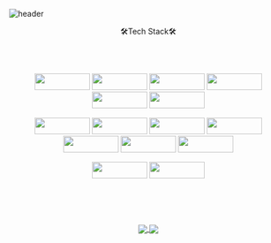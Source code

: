 
![header](https://capsule-render.vercel.app/api?type=waving&height=200&color=0:CEFBC9,50:B7F0B1,100:86E57F&text=Woojoon%20Song%20GitHub&fontSize=35&animation=fadeIn&fontAlign=75&stroke=353535&strokeWidth=2&fontColor=EAEAEA&)

<p align=center>🛠Tech Stack🛠</p><br><br>
<p align=center>
  <img src="https://img.shields.io/badge/HTML5-E34F26?style=flat-square&logo=HTML5&logoColor=white"/ { width="100" height="30"}>
  <img src="https://img.shields.io/badge/CSS3-1572B6?style=flat-square&logo=CSS3&logoColor=white"/ { width="100" height="30"}>
  <img src="https://img.shields.io/badge/JavaScript-F7DF1E?style=flat-square&logo=JavaScript&logoColor=white"/ { width="100" height="30"}>
  <img src="https://img.shields.io/badge/React-5A29E4?style=flat-square&logo=React&logoColor=white"/ { width="100" height="30"}>
  <img src="https://img.shields.io/badge/jQuery-339933?style=flat-square&logo=jQuery&logoColor=white"/ { width="100" height="30"}>
  <img src="https://img.shields.io/badge/Sass-E34F26?style=flat-square&logo=Sass&logoColor=white"/ { width="100" height="30"}>
</p>
<p align=center>
  <img src="https://img.shields.io/badge/Node.js-339933?style=flat-square&logo=Node.js&logoColor=white"/ { width="100" height="30"}>
  <img src="https://img.shields.io/badge/npm-CB3837?style=flat-square&logo=npm&logoColor=white"/{ width="100" height="30"}>
  <img src="https://img.shields.io/badge/Axios-5A29E4?style=flat-square&logo=Axios&logoColor=white"/{ width="100" height="30"}>
  <img src="https://img.shields.io/badge/express-000000?style=flat-square&logo=express&logoColor=white"/{ width="100" height="30"}>
  <img src="https://img.shields.io/badge/Bootstrap-7952B3?style=flat-square&logo=Bootstrap&logoColor=white"/{ width="100" height="30"}>
  <img src="https://img.shields.io/badge/Socket.io-1572B6?style=flat-square&logo=Socket.io&logoColor=white"/{ width="100" height="30"}>
  <img src="https://img.shields.io/badge/MySQL-4479A1?style=flat-square&logo=MySQL&logoColor=white"/{ width="100" height="30"}>
</p>
<p align=center>
<img src="https://img.shields.io/badge/Git-F05032?style=flat-square&logo=Git&logoColor=white"/{ width="100" height="30"}></a>
<img src="https://img.shields.io/badge/Figma-F24E1E?style=flat-square&logo=Figma&logoColor=white"/{ width="100" height="30"}></a>
</p>
<br><br>

<br>

<p align=center>
    <a align="center" href="https://github.com/SONGJINSE2/github-readme-stats">
        <img align="center" src="https://github-readme-stats.vercel.app/api?username=SONGJINSE2&&card_width=400" />
    </a>
    <a align="center" href="https://github.com/SONGJINSE2/convoychat">
       <img align="center" src="https://github-readme-stats.vercel.app/api/top-langs/?username=SONGJINSE2&layout=compact" />
    </a>
</p>







